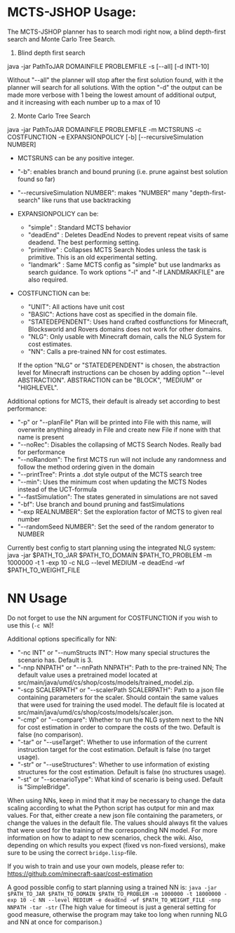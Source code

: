 # MCTS-JSHOP Usage:

The MCTS-JSHOP planner has to search modi right now, a blind depth-first search and Monte Carlo Tree Search.

1. Blind depth first search

java -jar PathToJAR DOMAINFILE PROBLEMFILE -s [--all] [-d INT1-10]

Without "--all" the planner will stop after the first solution found, with it the planner will search for all solutions. 
With the option "-d" the output can be made more verbose with 1 being the lowest amount of additional output, and it increasing with each number up to a max of 10

2. Monte Carlo Tree Search 

java -jar PathToJAR DOMAINFILE PROBLEMFILE -m MCTSRUNS -c COSTFUNCTION -e EXPANSIONPOLICY [-b] [--recursiveSimulation NUMBER]

* MCTSRUNS can be any positive integer. 

* "-b": enables branch and bound pruning (i.e. prune against best solution found so far)

* "--recursiveSimulation NUMBER": makes "NUMBER" many "depth-first-search" like runs that use backtracking

* EXPANSIONPOLICY can be:  
  + "simple" : Standard MCTS behavior  
  + "deadEnd" : Deletes DeadEnd Nodes to prevent repeat visits of same deadend. The best performing setting.  
  + "primitive" : Collapses MCTS Search Nodes unless the task is primitive. This is an old experimental setting.  
  + "landmark" : Same MCTS config as "simple" but use landmarks as search guidance. To work options "-l" and "-lf LANDMRAKFILE" are also required.   

* COSTFUNCTION can be:  
  + "UNIT": All actions have unit cost  
  + "BASIC": Actions have cost as specified in the domain file.  
  + "STATEDEPENDENT": Uses hand crafted costfunctions for Minecraft, Blocksworld and Rovers domains does not work for other domains.  
  + "NLG": Only usable with Minecraft domain, calls the NLG System for cost estimates.  
  + "NN": Calls a pre-trained NN for cost estimates.
  
  If the option "NLG" or "STATEDEPENDENT" is chosen, the abstraction level for Minecraft instructions can be chosen by adding option "--level ABSTRACTION". ABSTRACTION can be "BLOCK", "MEDIUM" or "HIGHLEVEL".  

Additional options for MCTS, their default is already set according to best performance:  
* "-p" or "--planFile" Plan will be printed into File with this name, will overwrite anything already in File and create new File if none with that name is present
* "--noRec": Disables the collapsing of MCTS Search Nodes. Really bad for performance  
* "--noRandom": The first MCTS run will not include any randomness and follow the method ordering given in the domain  
* "--printTree": Prints a .dot style output of the MCTS search tree  
* "--min": Uses the minimum cost when updating the MCTS Nodes instead of the UCT-formula  
* "--fastSimulation": The states generated in simulations are not saved  
* "-bf": Use branch and bound pruning and fastSimulations  
* "-exp REALNUMBER": Set the exploration factor of MCTS to given real number  
* "--randomSeed NUMBER": Set the seed of the random generator to NUMBER  

Currently best config to start planning using the integrated NLG system:
java -jar $PATH_TO_JAR $PATH_TO_DOMAIN $PATH_TO_PROBLEM -m 1000000 -t 1 -exp 10 -c NLG --level MEDIUM -e deadEnd -wf $PATH_TO_WEIGHT_FILE

# NN Usage

Do not forget to use the NN argument for COSTFUNCTION if you wish to use this (``-c NN``)!

Additional options specifically for NN:
* "-nc INT" or "--numStructs INT": How many special structures the scenario has. Default is 3.
* "-nnp NNPATH" or "--nnPath NNPATH": Path to the pre-trained NN; The default value uses a pretrained model located at src/main/java/umd/cs/shop/costs/models/trained_model.zip.
* "-scp SCALERPATH" or "--scalerPath SCALERPATH": Path to a json file containing parameters for the scaler. Should contain the same values that were used for training the used model. The default file is located at src/main/java/umd/cs/shop/costs/models/scaler.json.
* "-cmp" or "--compare": Whether to run the NLG system next to the NN for cost estimation in order to compare the costs of the two. Default is false (no comparison).
* "-tar" or "--useTarget": Whether to use information of the current instruction target for the cost estimation. Default is false (no target usage).
* "-str" or "--useStructures": Whether to use information of existing structures for the cost estimation. Default is false (no structures usage).
* "-st" or "--scenarioType": What kind of scenario is being used. Default is "SimpleBridge".

When using NNs, keep in mind that it may be necessary to change the data scaling according to what the Python script has output for min and max values.
For that, either create a new json file containing the parameters, or change the values in the default file.
The values should always fit the values that were used for the training of the corresponding NN model.
For more information on how to adapt to new scenarios, check the wiki.
Also, depending on which results you expect (fixed vs non-fixed versions), make sure to be using the correct ``bridge.lisp``-file.

If you wish to train and use your own models, please refer to: https://github.com/minecraft-saar/cost-estimation
 
A good possible config to start planning using a trained NN is:
 ``java -jar $PATH_TO_JAR $PATH_TO_DOMAIN $PATH_TO_PROBLEM -m 1000000 -t 18000000 -exp 10 -c NN --level MEDIUM -e deadEnd -wf $PATH_TO_WEIGHT_FILE -nnp NNPATH -tar -str``
 (The high value for timeout is just a general setting for good measure, otherwise the program may take too long when running NLG and NN at once for comparison.)
